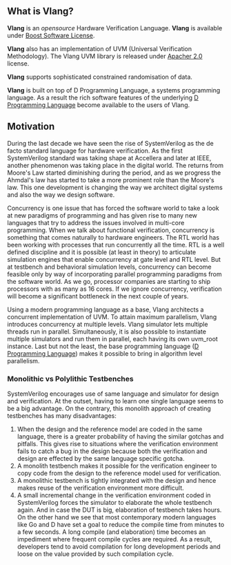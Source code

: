 ## What is Vlang?

**Vlang** is an *opensource* Hardware Verification Language. **Vlang** is available under [Boost Software License](http://www.boost.org/LICENSE_1_0.txt).

**Vlang** also has an implementation of UVM (Universal Verification Methodology). The Vlang UVM library is released under [Apacher 2.0](http://apache.org/licenses/LICENSE-2.0.html) license.

**Vlang** supports sophisticated constrained randomisation of data.

**Vlang** is built on top of D Programming Language, a systems programming language. As a result the rich software features of the underlying [D Programming Language](http://dlang.org) become available to the users of Vlang.

## Motivation
During the last decade we have seen the rise of SystemVerilog as the de facto  standard language for hardware verification. As the first SystemVerilog standard was taking shape at Accellera and later at IEEE, another phenomenon was taking place in the digital world. The returns from Moore's Law started diminishing during the period, and as we progress the Ahmdal's law has started to take a more prominent role than the Moore's law. This one development is changing the way we architect digital systems and also the way we design software.

Concurrency is one issue that has forced the software world to take a look at new paradigms of programming and has given rise to many new languages that try to address the issues involved in multi-core programming. When we talk about functional verification, concurrency is something that comes naturally to hardware engineers. The RTL world has been working with processes that run concurrently all the time. RTL is a well defined discipline and it is possible (at least in theory) to articulate simulation engines that enable concurrency at gate level and RTL level. But at testbench and behavioral simulation levels, concurrency can become feasible only by way of incorporating parallel programming paradigms from the software world. As we go, processor companies are starting to ship processors with as many as 16 cores. If we ignore concurrency, verification will become a significant bottleneck in the next couple of years.

Using a modern programming language as a base, Vlang architects a concurrent implementation of UVM. To attain maximum parallelism, Vlang introduces concurrency at multiple levels. Vlang simulator lets multiple threads run in parallel. Simultaneously, it is also possible to instantiate multiple simulators and run them in parallel, each having its own uvm_root instance. Last but not the least, the base programming language ([D Programming Language](http://dlang.org)) makes it possible to bring in algorithm level parallelism.

### Monolithic vs Polylithic Testbenches
SystemVerilog encourages use of same language and simulator for design and verification. At the outset, having to learn one single language seems to be a big advantage. On the contrary, this monolith approach of creating testbenches has many disadvantages:

1. When the design and the reference model are coded in the same language, there is a greater probability of having the similar gotchas and pitfalls. This gives rise to situations where the verification environment fails to catch a bug in the design because both the verification and design are effected by the same language specific gotcha.
2. A monolith testbench makes it possible for the verification engineer to copy code from the design to the reference model used for verification.
3. A monolithic testbench is tightly integrated with the design and hence makes reuse of the verification environment more difficult.
4. A small incremental change in the verification environment coded in SystemVerilog forces the simulator to elaborate the whole testbench again. And in case the DUT is big, elaboration of testbench takes hours. On the other hand we see that most contemporary modern languages like Go and D have set a goal to reduce the compile time from minutes to a few seconds. A long compile (and elaboration) time becomes an impediment where frequent compile cycles are required. As a result, developers tend to avoid compilation for long development periods and loose on the value provided by such compilation cycle.
